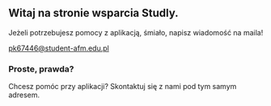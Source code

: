 ## Witaj na stronie wsparcia Studly.

Jeżeli potrzebujesz pomocy z aplikacją, śmiało, napisz wiadomość na maila!

pk67446@student-afm.edu.pl

### Proste, prawda?

Chcesz pomóc przy aplikacji? 
Skontaktuj się z nami pod tym samym adresem.
